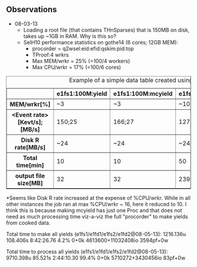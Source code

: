## Observations
* 08-03-13
    * Loading a root file (that contains THnSparses) that is 150MB on disk, takes up ~1GB in RAM. Why is this so?
    * SelH10 performance statistics on gothe14 (6 cores; 12GB MEM):
        * procorder = q2wsel:eid:efid:qskim:pid:top
        * TProof:4 wrkrs
        * Max MEM/wrkr = 25% (=100/4 workers)
        * Max CPU/wrkr = 17% (=100/6 cores) 
<TABLE border=1>
<CAPTION>Example of a simple data table
created using HTML markup.</CAPTION>
<TR>
<TD></TD>
<TH>e1fs1:100M:yield</TH>
<TH>e1fs1:100M:mcyield</TH>
<TH>e1fs2:400M:yield</TH>   
<TH>e1fs2:400M:mcyield</TH>
</TR>
<TR>
<TH>MEM/wrkr[%]</TH>
<TD>~3</TD>
<TD>~3</TD>
<TD>~10</TD>
    <TD>~<font color="red">20</font></TD>
</TR>
<TR>
<TH>&lt;Event rate&gt;[Kevt/s];[MB/s]</TH>
<TD>150;25</TD>
<TD>166;27</TD>
<TD>127;21</TD>
<TD>167;28</TD>
</TR>
<TR>
<TH>Disk R rate[MB/s]</TH>
<TD>~24</TD>
<TD>~24</TD>
<TD>~24</TD>
<TD>~30*</TD>
</TR>
<TR>
<TH>Total time[min]</TH>
<TD>10</TD>
<TD>10</TD>
<TD>50</TD>
<TD>38</TD>
</TR>
<TR>    
<TH>output file size[MB]</TH>
<TD>32</TD>
<TD>32</TD>
<TD>239</TD>
<TD>288</TD>
</TR>
</TABLE>
*Seems like Disk R rate increased at the expense of %CPU/wrkr. While in all other instances the job ran at max %CPU/wrkr ~ 16, here it reduced to 10. I think this is because making mcyield has just one Proc and that does not need as much processing time viz-a-viz the full "procorder" to make yields from cooked data. 

Total time to make all yields (e1fs1/e1fd1/e1fs2/e1fd2@08-05-13): 1216.136u 108.406s 8:42:26.76 4.2%      0+0k 4613600+11032408io 3594pf+0w

Total time to process all yields (e1fs1/e1fd1/e1fs2/e1fd2@08-05-13): 9710.398u 85.521s 2:44:10.30 99.4%      0+0k 5710272+3430456io 83pf+0w